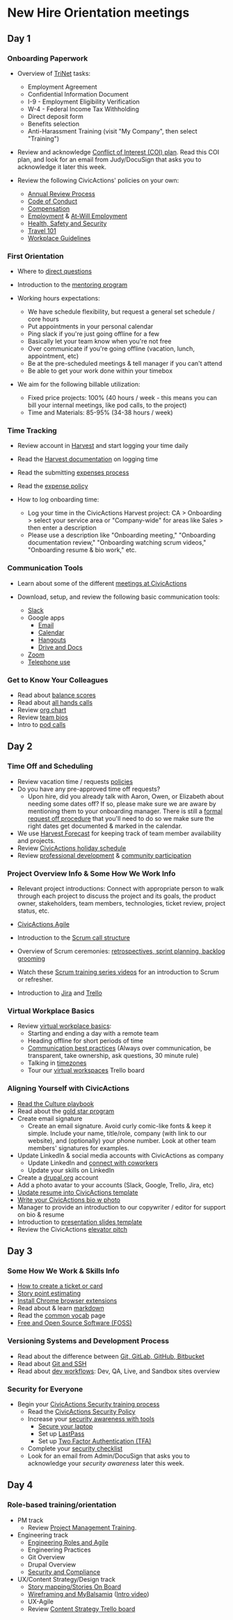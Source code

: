 # New Hire Orientation meetings

## Day 1

### Onboarding Paperwork

* Overview of [TriNet](https://sso.trinet.com/auth/cdcservlet?realm=sw_hrp&goto=https%3A%2F%2Fwww.hrpassport.com%3A443%2FLink2HR.eng%3F%2FSaf%2FEntry%2FPortal.htm&RequestID=22350&MajorVersion=1&MinorVersion=0&ProviderID=https%3A%2F%2Fwww.hrpassport.com%3A443%2Famagent%3FRealm%3D%2Fsw_hrp&IssueInstant=2017-06-13T15%3A05%3A16Z) tasks:
    * Employment Agreement
    * Confidential Information Document
    * I-9 - Employment Eligibility Verification
    * W-4 - Federal Income Tax Withholding
    * Direct deposit form
    * Benefits selection
    * Anti-Harassment Training (visit "My Company", then select "Training")

* Review and acknowledge [Conflict of Interest (COI) plan](https://docs.google.com/document/d/1JSvThcqIM8BSmIoAjUrNZPdx0wemMCiyrBRyChORfv0/edit). Read this COI plan, and look for an email from Judy/DocuSign that asks you to acknowledge it later this week.

* Review the following CivicActions' policies on your own:
    * [Annual Review Process](../../03-policies/annual-review-process.md)
    * [Code of Conduct](../../03-policies/code-of-conduct.md)
    * [Compensation](../../03-policies/compensation.md)
    * [Employment](../../03-policies/employment.md) & [At-Will Employment](../../03-policies/leaving-civicactions.md)
    * [Health, Safety and Security](../../03-policies/health-safety-security.md)
    * [Travel 101](../../03-policies/travel-101.md)
    * [Workplace Guidelines](../../03-policies/workplace-guidelines.md)

### First Orientation

* Where to [direct questions](../../02-about-us/general-contacts-and-listservs.md)

* Introduction to the [mentoring program](mentoring-program.md)

* Working hours expectations:
    * We have schedule flexibility, but request a general set schedule / core hours
    * Put appointments in your personal calendar
    * Ping slack if you're just going offline for a few
    * Basically let your team know when you're not free
    * Over communicate if you're going offline  (vacation, lunch, appointment, etc)
    * Be at the pre-scheduled meetings & tell manager if you can't attend
    * Be able to get your work done within your timebox
* We aim for the following billable utilization:
    * Fixed price projects: 100% (40 hours / week - this means you can bill your internal meetings, like pod calls, to the project)
    * Time and Materials: 85-95% (34-38 hours / week)

### Time Tracking

* Review account in [Harvest](../../04-how-we-work/tools/harvest.md) and start logging your time daily

* Read the [Harvest documentation](../../04-how-we-work/tools/harvest.md#logging-time) on logging time

* Read the submitting [expenses process](../../04-how-we-work/tools/harvest.md#tracking-expenses)

* Read the [expense policy](../../03-policies/expenses.md)

* How to log onboarding time:
    * Log your time in the CivicActions Harvest project: CA > Onboarding > select your service area or "Company-wide" for areas like Sales > then enter a description
    * Please use a description like "Onboarding meeting," "Onboarding documentation review," "Onboarding watching scrum videos," "Onboarding resume & bio work," etc.


### Communication Tools

* Learn about some of the different [meetings at CivicActions](../../01-welcome-to-civicactions/training/meetings-and-meeting-tools.md)
* Download, setup, and review the following basic communication tools:

    * [Slack](../../04-how-we-work/tools/slack.md)
    * Google apps
        * [Email](../../04-how-we-work/tools/email.md)
        * [Calendar](../../04-how-we-work/tools/google-calendar.md)
        * [Hangouts](../../04-how-we-work/tools/google-hangouts.md)
        * [Drive and Docs](../../04-how-we-work/tools/google-docs.md)
    * [Zoom](../../04-how-we-work/tools/zoom.md)
    * [Telephone use](../../04-how-we-work/tools/telephone.md)


### Get to Know Your Colleagues

* Read about [balance scores](../../04-how-we-work/balance-scores.md)
* Read about [all hands calls](meetings-and-meeting-tools.md#all-hands-calls)
* Review [org chart](https://docs.google.com/a/civicactions.net/spreadsheets/d/1zViZW0YzbXpH226mcrR9F_NKi--cJtRgv_6RcldABYY/edit?usp=sharing)
* Review [team bios](https://civicactions.com/team/)
* Intro to [pod calls](meetings-and-meeting-tools.md#pod-calls)

## Day 2

### Time Off and Scheduling

* Review vacation time / requests [policies](../../03-policies/benefits-and-holidays.md#timeoff)
* Do you have any pre-approved time off requests?
    * Upon hire, did you already talk with Aaron, Owen, or Elizabeth about needing some dates off? If so, please make sure we are aware by mentioning them to your onboarding manager. There is still a [formal request off procedure](../../03-policies/benefits-and-holidays.md#timeoff) that you'll need to do so we make sure the right dates get documented & marked in the calendar.
* We use [Harvest Forecast](../../04-how-we-work/tools/harvest-forecast.md) for keeping track of team member availability and projects.
* Review [CivicActions holiday schedule](../../03-policies/benefits-and-holidays.md#holidays)
* Review [professional development](../../03-policies/prodev.md) & [community participation](../../03-policies/community-participation.md)

### Project Overview Info & Some How We Work Info

* Relevant project introductions: Connect with appropriate person to walk through each project to discuss the project and its goals, the product owner, stakeholders, team members, technologies, ticket review, project status, etc.

* [CivicActions Agile](../../04-how-we-work/agileoverview.md)
* Introduction to the [Scrum call structure](../../04-how-we-work/agile-practices/daily-scrum-calls.md)
* Overview of Scrum ceremonies: [retrospectives, sprint planning, backlog grooming](../../01-welcome-to-civicactions/training/meetings-and-meeting-tools.md#project-specific-meetings)
* Watch these [Scrum training series videos](http://scrumtrainingseries.com/) for an introduction to Scrum or refresher.
* Introduction to [Jira](../../04-how-we-work/tools/jira.md) and [Trello](../../04-how-we-work/tools/trello.md)

### Virtual Workplace Basics

* Review [virtual workplace basics](../../04-how-we-work/virtual-workplace-basics.md):
    * Starting and ending a day with a remote team
    * Heading offline for short periods of time
    * [Communication best practices](../../04-how-we-work/virtual-workplace-basics.md#communication-best-practices) (Always over communication, be transparent, take ownership, ask questions, 30 minute rule)
    * Talking in [timezones](../../04-how-we-work/virtual-workplace-basics.md#talking-timezones)
    * Tour our [virtual workspaces](https://trello.com/b/TJsUalpG/our-workspaces) Trello board

### Aligning Yourself with CivicActions

* [Read the Culture playbook](../../02-about-us/culture.md)
* Read about the [gold star program](../../04-how-we-work/gold-star-program.md)
* Create email signature
    * Create an email signature. Avoid curly comic-like fonts & keep it simple. Include your name, title/role, company (with link to our website), and (optionally) your phone number. Look at other team members' signatures for examples.
* Update LinkedIn & social media accounts with CivicActions as company
    * Update LinkedIn and [connect with coworkers](https://www.linkedin.com/company/54684)
    * Update your skills on LinkedIn
* Create a [drupal.org](https://register.drupal.org/user/register?destination=home) account
* Add a photo avatar to your accounts (Slack, Google, Trello, Jira, etc)
* [Update resume into CivicActions template](../team-resume-instructions.md)
* [Write your CivicActions bio w photo](../civicactions-bio-instructions.md)
* Manager to provide an introduction to our copywriter / editor for support on bio & resume
* Introduction to [presentation slides template](../../04-how-we-work/tools/presentation-templates.md)
* Review the CivicActions [elevator pitch](../../02-about-us/elevator-pitch.md)

## Day 3

### Some How We Work & Skills Info

* [How to create a ticket or card](../../04-how-we-work/tools/tickets-cards.md)
* [Story point estimating](../../04-how-we-work/tools/storypoints.md)
* [Install Chrome browser extensions](../../04-how-we-work/tools/browserextensions.md)
* Read about & learn [markdown](../../04-how-we-work/tools/markdown.md)
* Read the [common vocab](../../04-how-we-work/common-vocab.md) page
* [Free and Open Source Software (FOSS)](../../01-welcome-to-civicactions/training/intro-open-source.md)

### Versioning Systems and Development Process

* Read about the difference between [Git, GitLab, GitHub, Bitbucket](../../05-engineering/git-gitlab-github-bitbucket.md)
* Read about [Git and SSH](../../01-welcome-to-civicactions/training/git-ssh.md)
* Read about [dev workflows](../../05-engineering/dev-environments.md): Dev, QA, Live, and Sandbox sites overview

### Security for Everyone

* Begin your [CivicActions Security training process](./security-training.md)
    * Read the [CivicActions Security Policy](../../03-policies/security.md)
    * Increase your [security awareness with tools](../../09-security/awareness.md)
        * [Secure your laptop](../../09-security/awareness.md#securing-your-laptop)
        * Set up [LastPass](../../09-security/awareness.md#lastpass)
        * Set up [Two Factor Authentication (TFA)](../../09-security/awareness.md#use-two-factor-or-2-step-authentication-tfa-2fa)
    * Complete your [security checklist](https://docs.google.com/a/civicactions.net/spreadsheets/d/1t_LgXdkCNRzr5p36CV-cdzL8kJmUq_mHlsHWtMLm-Qg/edit?usp=sharing)
    * Look for an email from Admin/DocuSign that asks you to acknowledge your *security awareness* later this week.

## Day 4 

### Role-based training/orientation

* PM track
    * Review [Project Management Training](../../06-project-management/pm-training.md).
* Engineering track
    * [Engineering Roles and Agile](../../05-engineering/engineering-roles.md)
    * Engineering Practices
    * Git Overview
    * Drupal Overview
    * [Security and Compliance](../../05-engineering/security-compliance.md)
* UX/Content Strategy/Design track
    * [Story mapping/Stories On Board](../../10-ux/services/research/story-mapping-guide.md)
    * [Wireframing and MyBalsamiq](../../10-ux/services/design/wireframing-guide.md) ([Intro video](https://www.youtube.com/watch?v=VPzsMdqZKFE))
    * UX-Agile
    * Review [Content Strategy Trello board](https://trello.com/b/jQYVkRqG/content-strategy-products)
